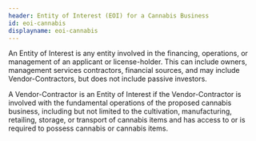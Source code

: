 ```yaml
---
header: Entity of Interest (EOI) for a Cannabis Business
id: eoi-cannabis
displayname: eoi-cannabis
---
```


An Entity of Interest is any entity involved in the financing, operations, or management of an applicant or license-holder. This can include owners, management services contractors, financial sources, and may include Vendor-Contractors, but does not include passive investors.

A Vendor-Contractor is an Entity of Interest if the Vendor-Contractor is involved with the fundamental operations of the proposed cannabis business, including but not limited to the cultivation, manufacturing, retailing, storage, or transport of cannabis items and has access to or is required to possess cannabis or cannabis items.
